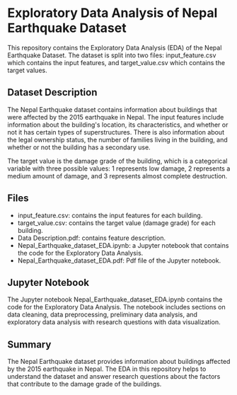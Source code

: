 # Exploratory Data Analysis of Nepal Earthquake Dataset 

This repository contains the Exploratory Data Analysis (EDA) of the Nepal Earthquake Dataset. The dataset is split into two files: input_feature.csv which contains the input features, and target_value.csv which contains the target values.

## Dataset Description

The Nepal Earthquake dataset contains information about buildings that were affected by the 2015 earthquake in Nepal. The input features include information about the building's location, its characteristics, and whether or not it has certain types of superstructures. There is also information about the legal ownership status, the number of families living in the building, and whether or not the building has a secondary use.

The target value is the damage grade of the building, which is a categorical variable with three possible values: 1 represents low damage, 2 represents a medium amount of damage, and 3 represents almost complete destruction.

## Files

* input_feature.csv: contains the input features for each building.
* target_value.csv: contains the target value (damage grade) for each building.
* Data Description.pdf: contains feature description. 
* Nepal_Earthquake_dataset_EDA.ipynb: a Jupyter notebook that contains the code for the Exploratory Data Analysis.
* Nepal_Earthquake_dataset_EDA.pdf: Pdf file of the Jupyter notebook.

## Jupyter Notebook
The Jupyter notebook Nepal_Earthquake_dataset_EDA.ipynb contains the code for the Exploratory Data Analysis. The notebook includes sections on data cleaning, data preprocessing, preliminary data analysis, and exploratory data analysis with research questions with data visualization.

## Summary
The Nepal Earthquake dataset provides information about buildings affected by the 2015 earthquake in Nepal. The EDA in this repository helps to understand the dataset and answer research questions about the factors that contribute to the damage grade of the buildings.
